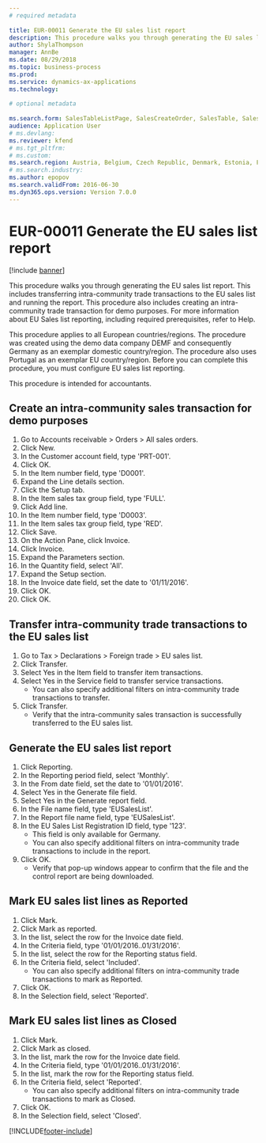 ```yaml
--- 
# required metadata 
 
title: EUR-00011 Generate the EU sales list report
description: This procedure walks you through generating the EU sales list report. 
author: ShylaThompson
manager: AnnBe 
ms.date: 08/29/2018
ms.topic: business-process 
ms.prod:  
ms.service: dynamics-ax-applications 
ms.technology:  
 
# optional metadata 
 
ms.search.form: SalesTableListPage, SalesCreateOrder, SalesTable, SalesEditLines,  EUSalesList, EUSalesListSelection, SysQueryForm, SysLookup   
audience: Application User 
# ms.devlang:  
ms.reviewer: kfend
# ms.tgt_pltfrm:  
# ms.custom:  
ms.search.region: Austria, Belgium, Czech Republic, Denmark, Estonia, Finland, France, Germany, Hungary, Ireland, Italy, Latvia, Lithuania, Netherlands, Poland, Spain, Sweden, United Kingdom
# ms.search.industry: 
ms.author: epopov
ms.search.validFrom: 2016-06-30 
ms.dyn365.ops.version: Version 7.0.0 
---
```

# EUR-00011 Generate the EU sales list report

[!include [banner](../../includes/banner.md)]

This procedure walks you through generating the EU sales list report. This includes transferring intra-community trade transactions to the EU sales list and running the report. This procedure also includes creating an intra-community trade transaction for demo purposes. For more information about EU Sales list reporting, including required prerequisites, refer to Help.

This procedure applies to all European countries/regions. The procedure was created using the demo data company DEMF and consequently Germany as an exemplar domestic country/region. The procedure also uses Portugal as an exemplar EU country/region. Before you can complete this procedure, you must configure EU sales list reporting.

This procedure is intended for accountants.


## Create an intra-community sales transaction for demo purposes
1. Go to Accounts receivable > Orders > All sales orders.
2. Click New.
3. In the Customer account field, type 'PRT-001'.
4. Click OK.
5. In the Item number field, type 'D0001'.
6. Expand the Line details section.
7. Click the Setup tab.
8. In the Item sales tax group field, type 'FULL'.
9. Click Add line.
10. In the Item number field, type 'D0003'.
11. In the Item sales tax group field, type 'RED'.
12. Click Save.
13. On the Action Pane, click Invoice.
14. Click Invoice.
15. Expand the Parameters section.
16. In the Quantity field, select 'All'.
17. Expand the Setup section.
18. In the Invoice date field, set the date to '01/11/2016'.
19. Click OK.
20. Click OK.

## Transfer intra-community trade transactions to the EU sales list
1. Go to Tax > Declarations > Foreign trade > EU sales list.
2. Click Transfer.
3. Select Yes in the Item field to transfer item transactions.
4. Select Yes in the Service field to transfer service transactions.
    * You can also specify additional filters on intra-community trade transactions to transfer.  
5. Click Transfer.
    * Verify that the intra-community sales transaction is successfully transferred to the EU sales list.  

## Generate the EU sales list report
1. Click Reporting.
2. In the Reporting period field, select 'Monthly'.
3. In the From date field, set the date to '01/01/2016'.
4. Select Yes in the Generate file field.
5. Select Yes in the Generate report field.
6. In the File name field, type 'EUSalesList'.
7. In the Report file name field, type 'EUSalesList'.
8. In the EU Sales List Registration ID field, type '123'.
    * This field is only available for Germany.  
    * You can also specify additional filters on intra-community trade transactions to include in the report.  
9. Click OK.
    * Verify that pop-up windows appear to confirm that the file and the control report are being downloaded.  

## Mark EU sales list lines as Reported
1. Click Mark.
2. Click Mark as reported.
3. In the list, select the row for the Invoice date field.
4. In the Criteria field, type '01/01/2016..01/31/2016'.
5. In the list, select the row for the Reporting status field.
6. In the Criteria field, select 'Included'.
    * You can also specify additional filters on intra-community trade transactions to mark as Reported.  
7. Click OK.
8. In the Selection field, select 'Reported'.

## Mark EU sales list lines as Closed
1. Click Mark.
2. Click Mark as closed.
3. In the list, mark the row for the Invoice date field.
4. In the Criteria field, type '01/01/2016..01/31/2016'.
5. In the list, mark the row for the Reporting status field.
6. In the Criteria field, select 'Reported'.
    * You can also specify additional filters on intra-community trade transactions to mark as Closed.  
7. Click OK.
8. In the Selection field, select 'Closed'.



[!INCLUDE[footer-include](../../../includes/footer-banner.md)]